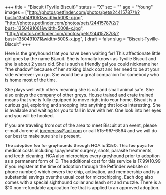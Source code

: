 +++
title = "Biscuit (Tyville Biscuit)"
status = "X"
sex = ""
age = "Young"
images = ["http://photos.petfinder.com/photos/pets/24415787/1/?bust=1350491051&width=500&-x.jpg",
"http://photos.petfinder.com/photos/pets/24415787/2/?bust=1350491061&width=500&-x.jpg",
"http://photos.petfinder.com/photos/pets/24415787/3/?bust=1350491071&width=500&-x.jpg",
]
draft = false
slug = "Biscuit-Tyville-Biscuit"
+++

Here is the greyhound that you have been waiting for!  This affectionate little girl goes by the name Biscuit.  She is formally known as Tyville Biscuit and she is about 2 years old.  She is such a friendly gal you could nickname her "the shadow" because of her striking black coat and her need to be at your side wherever you go. She would be a great companion for somebody who is home most of the time.

She plays well with others meaning she is cat and small animal safe.  She also enjoys the company of other greys.  House trained and crate trained means that she is fully equipped to move right into your home. Biscuit is a curious gal, exploring and snooping into anything that looks interesting.  She is available and waiting for you to fall in love with her.  One look into her eyes and you will be hooked.


If you are traveling from out of the area to meet Biscuit at an event, please e-mail Jorene at joreneross@aol.com or call 515-967-6564 and we will do our best to make sure she is present.


The adoption fee for greyhounds through HGA is $250. This fee pays for medical costs including spay/neuter surgery, shots, parasite treatments, and teeth cleaning. HGA also microchips every greyhound prior to adoption as a permanent form of ID. The additional cost for this service is $17.99 ($10.99 if you register at the time of adoption through the Petfinder website or phone number) which covers the chip, activation, and membership and is a substantial savings over the usual cost for microchipping. Each dog also comes with a special sighthound collar and leash set and muzzle. There is a $10 non-refundable application fee that is applied to an approved adoption.

